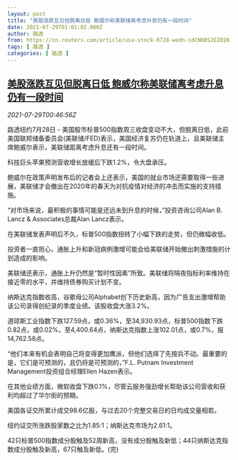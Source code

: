```yaml
---
layout: post
title: "美股涨跌互见但脱离日低 鲍威尔称美联储离考虑升息仍有一段时间"
date: 2021-07-29T01:01:02.000Z
author: 路透
from: https://cn.reuters.com/article/usa-stock-0728-wedn-idCNKBS2EZ01N
tags: [ 路透 ]
categories: [ 路透 ]
---
```

<!--1627520462000-->
[美股涨跌互见但脱离日低 鲍威尔称美联储离考虑升息仍有一段时间](https://cn.reuters.com/article/usa-stock-0728-wedn-idCNKBS2EZ01N)
------

<div>
<div><i>2021-07-29T00:46:56Z</i></div><p>路透纽约7月28日 - 美国股市标普500指数周三收盘变动不大，但脱离日低，此前美国联邦储备委员会(美联储/FED)表示，美国经济复苏仍在轨道上，且美联储主席鲍威尔表示，美联储距离考虑升息还有一段时间。</p><p>科技巨头苹果预测营收增长放缓后下跌1.2%，令大盘承压。</p><p>鲍威尔在政策声明发布后的记者会上还表示，美国的就业市场还需要取得一些进展，美联储才会撤出在2020年的春天为对抗疫情对经济的冲击而实施的支持措施。</p><p>“对市场来说，最积极的事情可能是还远未到升息的时候，”投资咨询公司Alan B. Lancz &amp; Associates总裁Alan Lancz表示。</p><p>在美联储发表声明后不久，标普500指数扭转了小幅下跌的走势，但仍微幅收低。</p><p>投资者一直担心，通胀上升和新冠病例激增可能会给美联储开始撤出刺激措施的计划造成的影响。</p><p>美联储还表示，通胀上升仍然是“暂时性因素”所致。美联储将隔夜指标利率维持在接近零的水平，并维持债券购买计划不变。</p><p>纳斯达克指数收高，谷歌母公司Alphabet创下历史新高，因为广告支出激增帮助该公司录得创纪录的季度业绩。该股收盘大涨3.2%。</p><p>道琼斯工业指数下跌127.59点，或0.36%，至34,930.93点，标普500指数下跌0.82点，或0.02%，至4,400.64点，纳斯达克指数上涨102.01点，或0.7%，报14,762.58点。</p><p>“他们本来有机会表明自己将变得更加鹰派，但他们选择了先按兵不动。最重要的是，它们是可预测的，且仍将是可预测的，”F.L. Putnam Investment Management投资组合经理Ellen Hazen表示。</p><p>在其他业绩方面，微软收盘下跌0.1%，尽管云服务强劲增长帮助该公司营收和获利均超过了华尔街的预期。</p><p>美国各证交所累计成交98.6亿股，与过去20个完整交易日的日均成交量相若。</p><p>纽约证交所涨跌股家数之比为1.85:1；纳斯达克市场为2.61:1。</p><p>42只标普500指数成分股触及52周新高，没有成分股触及新低；44只纳斯达克指数成分股触及新高，67只触及新低。(完)</p>
</div>
